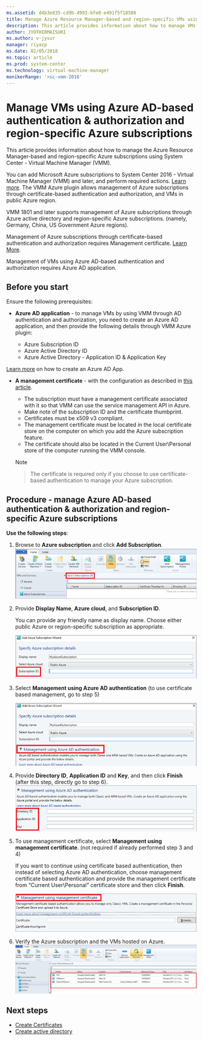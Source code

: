 ```yaml
---
ms.assetid: d4b3e835-cd9b-4993-bfe0-e491f5f18508
title: Manage Azure Resource Manager-based and region-specific VMs using System Center VMM.
description: This article provides information about how to manage VMs with Azure Resource Manager-based and region-specific Azure subscriptions, using VMM.
author: JYOTHIRMAISURI
ms.author: v-jysur
manager: riyazp
ms.date: 02/05/2018
ms.topic: article
ms.prod: system-center
ms.technology: virtual-machine-manager
monikerRange: '>sc-vmm-2016'
---
```


# Manage VMs using Azure AD-based authentication & authorization and region-specific Azure subscriptions

This article provides information about how to manage the Azure Resource Manager-based and region-specific Azure subscriptions using System Center - Virtual Machine Manager (VMM).

You can add Microsoft Azure subscriptions to System Center 2016 - Virtual Machine Manager (VMM) and later, and perform required actions. [Learn more](azure-subscription.md). The VMM Azure plugin allows management of Azure subscriptions through certificate-based authentication and authorization, and VMs in public Azure region.

VMM 1801 and later supports management of Azure subscriptions through Azure active directory and region-specific Azure subscriptions. (namely, Germany, China, US Government Azure regions).

Management of Azure subscriptions through certificate-based authentication and authorization requires Management certificate. [Learn More](https://docs.microsoft.com/en-us/azure/azure-api-management-certs).

Management of  VMs using Azure AD-based authentication and authorization requires Azure AD application.


## Before you start

Ensure the following prerequisites:

- **Azure AD application** - to manage VMs by using VMM through AD authentication and authorization, you need to create an Azure AD application, and then provide the following details through VMM Azure plugin:

    -	Azure Subscription ID
    -   Azure Active Directory ID
    - 	Azure Active Directory - Application ID & Application Key

 [Learn more](https://docs.microsoft.com/en-us/azure/azure-resource-manager/resource-group-create-service-principal-portal) on how to create an Azure AD App.  

- **A management certificate** - with the configuration as described in [this article](https://technet.microsoft.com/en-us/system-center-docs/vmm/manage/manage-add-azure-subscription).

    - The subscription must have a management certificate associated with it so that VMM can use the service management API in Azure.
    - Make note of the subscription ID and the certificate thumbprint.
    - Certificates must be x509 v3 compliant.
    - The management certificate must be located in the local certificate store on the computer on which you add the Azure subscription feature.  
    - The certificate should also be located in the Current User\Personal store of the computer running the VMM console.

	> [!NOTE]

    > The certificate is required only if you choose to use certificate-based authentication to manage your Azure subscription.

## Procedure - manage Azure AD-based authentication & authorization and region-specific Azure subscriptions

**Use the following steps**:

1.	Browse to **Azure subscription** and click **Add Subscription**.
![add subscription](media\azure-arm-based\add-subscription.png)

2. Provide **Display Name**, **Azure cloud**, and **Subscription ID**.

    You can provide any friendly name as display name. Choose either public Azure or region-specific subscription as appropriate.

    ![add subscription id](media\azure-arm-based\add-subscription-id.png)

3. Select **Management using Azure AD authentication** (to use certificate based management, go to step 5)

    ![select authentication](media\azure-arm-based\azure-ad-authentication.png)

4. Provide **Directory ID**, **Application ID** and **Key**, and then click **Finish** (after this step, directly go to step 6).
![ad authentication details](media\azure-arm-based\management-using-ad.png)

5. To use management certificate, select **Management using management certificate**.  (not required if already performed step 3 and 4)

    If you want to continue using certificate based authentication, then instead of selecting Azure AD authentication, choose management certificate based authentication and provide the management certificate from “Current User\Personal” certificate store and then click **Finish**.

    ![select authentication](media\azure-arm-based\management-using-certificate.png)

6. Verify the Azure subscription and the VMs hosted on Azure.
![verify subscription authentication](media\azure-arm-based\verify-azure-subscription.png)


## Next steps

- [Create Certificates](https://docs.microsoft.com/en-us/azure/cloud-services/cloud-services-certs-create#what-are-management-certificates)
- [Create active directory](https://docs.microsoft.com/en-us/azure/azure-resource-manager/resource-group-create-service-principal-portal)
